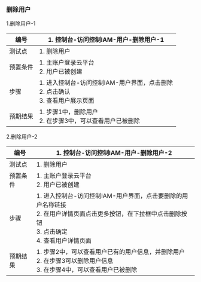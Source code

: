 ### 删除用户

1.删除用户-1

| 编号     | 1. 控制台-访问控制IAM-用户-删除用户-1                        |
| -------- | ------------------------------------------------------------ |
| 测试点   | 1. 删除用户                                                  |
| 预置条件 | 1. 主账户登录云平台<br>2. 用户已被创建                       |
| 步骤     | 1. 进入控制台-访问控制IAM-用户界面，点击删除<br>2. 点击确认<br>3. 查看用户展示页面 |
| 预期结果 | 1. 步骤1中，删除用户<br>2. 在步骤3中，可以查看用户已被删除   |

2.删除用户-2

| 编号     | 1. 控制台-访问控制IAM-用户-删除用户-2                        |
| -------- | ------------------------------------------------------------ |
| 测试点   | 1. 删除用户                                                  |
| 预置条件 | 1. 主账户登录云平台<br>2. 用户已被创建                       |
| 步骤     | 1. 进入控制台-访问控制IAM-用户界面，点击要删除的用户名称链接<br>2. 在用户详情页面点击更多按钮，在下拉框中点击删除按钮<br>3. 点击确定<br>4. 查看用户详情页面 |
| 预期结果 | 1. 步骤2中，可以查看用户已有的用户信息，并删除用户<br>2. 在步骤3可以删除用户信息<br>3. 在步骤4中，可以查看用户已被删除 |

